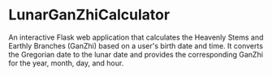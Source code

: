 # LunarGanZhiCalculator
An interactive Flask web application that calculates the Heavenly Stems and Earthly Branches (GanZhi) based on a user's birth date and time. It converts the Gregorian date to the lunar date and provides the corresponding GanZhi for the year, month, day, and hour.

